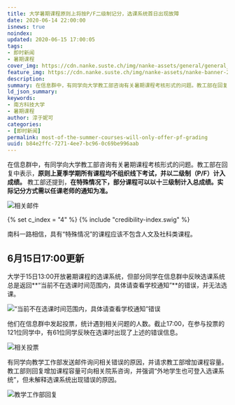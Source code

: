 ```yaml
---
title: 大学暑期课程原则上将按P/F二级制记分，选课系统首日出现故障
date: 2020-06-14 22:00:00
isnews: true
noindex:
updated: 2020-06-15 17:00:05
tags:
- 即时新闻
- 暑期课程
cover_img: https://cdn.nanke.suste.ch/img/nanke-assets/general/general_banner_news_202005.png
feature_img: https://cdn.nanke.suste.ch/img/nanke-assets/nanke-banner-2020-04.svg
description:
summary: 在信息群中，有同学向大学教工部咨询有关暑期课程考核形式的问题。教工部在回复中表示，原则上夏季学期所有课程均不组织线下考试，并以二级制（P/F）计入成绩。<br>大学于15日13:00开放暑期课程的选课系统，但部分同学在信息群中反映选课系统总是返回“当前不在选课时间范围内，具体请查看学校通知”的错误，并无法选课。
ld_json_summary:
keywords:
- 南方科技大学
- 暑期课程
author: 淳于妮可
categories:
- [即时新闻]
permalink: most-of-the-summer-courses-will-only-offer-pf-grading
uuid: b84e2ffc-7271-4ee7-bc96-0c69be996aab
---
```


在信息群中，有同学向大学教工部咨询有关暑期课程考核形式的问题。教工部在回复中表示，**原则上夏季学期所有课程均不组织线下考试，并以二级制（P/F）计入成绩。**
教工部还提到，**在特殊情况下，部分课程可以以十三级制计入总成绩。实际记分方式需以任课老师的通知为准。**

![相关邮件](https://cdn.nanke.suste.ch/img/2020/06/most-of-the-summer-courses-will-only-offer-pf-grading/email.png)

{% set c_index = "4" %}
{% include "credibility-index.swig" %}

南科一路相信，具有“特殊情况”的课程应该不包含人文及社科类课程。

## 6月15日17:00更新

大学于15日13:00开放暑期课程的选课系统，但部分同学在信息群中反映选课系统总是返回**“当前不在选课时间范围内，具体请查看学校通知”**的错误，并无法选课。

![“当前不在选课时间范围内，具体请查看学校通知”错误](https://cdn.nanke.suste.ch/img/2020/06/most-of-the-summer-courses-will-only-offer-pf-grading/jwxt-error.png)

他们在信息群中发起投票，统计遇到相关问题的人数。截止17:00，在参与投票的121位同学中，有61位同学反映在选课时出现了上述的错误信息。

![相关投票](https://cdn.nanke.suste.ch/img/2020/06/most-of-the-summer-courses-will-only-offer-pf-grading/poll1.png)

有同学向教学工作部发送邮件询问相关错误的原因，并请求教工部增加课程容量。教工部则回复增加课程容量可向相关院系咨询，并强调“外地学生也可登入选课系统”，但未解释选课系统出现错误的原因。

![教学工作部回复](https://cdn.nanke.suste.ch/img/2020/06/most-of-the-summer-courses-will-only-offer-pf-grading/tao-reply-1.png)
